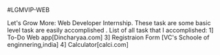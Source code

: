 #LGMVIP-WEB

Let's Grow More: Web Developer Internship. These task are some basic level task are easily accomplished .
List of all task that I accomplished:
1] To-Do Web app[Dincharyaa.com]
3] Registraion Form [VC's Schoole of enginnering,india]
4] Calculator[calci.com]
